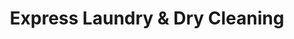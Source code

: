 ---
title: "Express Laundry & Dry Cleaning"
url: /middletown/express-laundry-und-dry-cleaning/
shop: Wäscherei
---